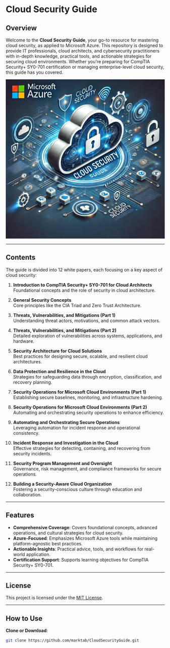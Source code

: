 # Cloud Security Guide

## Overview
Welcome to the **Cloud Security Guide**, your go-to resource for mastering cloud security, as applied to Microsoft Azure. This repository is designed to provide IT professionals, cloud architects, and cybersecurity practitioners with in-depth knowledge, practical tools, and actionable strategies for securing cloud environments. Whether you're preparing for CompTIA Security+ SY0-701 certification or managing enterprise-level cloud security, this guide has you covered.

![Microsoft Azure Cloud Security](MicrosoftCloudSecurity.jpg)

---

## Contents
The guide is divided into 12 white papers, each focusing on a key aspect of cloud security:

1. **Introduction to CompTIA Security+ SY0-701 for Cloud Architects**  
   Foundational concepts and the role of security in cloud architecture.

2. **General Security Concepts**  
   Core principles like the CIA Triad and Zero Trust Architecture.

3. **Threats, Vulnerabilities, and Mitigations (Part 1)**  
   Understanding threat actors, motivations, and common attack vectors.

4. **Threats, Vulnerabilities, and Mitigations (Part 2)**  
   Detailed exploration of vulnerabilities across systems, applications, and hardware.

5. **Security Architecture for Cloud Solutions**  
   Best practices for designing secure, scalable, and resilient cloud architectures.

6. **Data Protection and Resilience in the Cloud**  
   Strategies for safeguarding data through encryption, classification, and recovery planning.

7. **Security Operations for Microsoft Cloud Environments (Part 1)**  
   Establishing secure baselines, monitoring, and infrastructure hardening.

8. **Security Operations for Microsoft Cloud Environments (Part 2)**  
   Automating and orchestrating security operations to enhance efficiency.

9. **Automating and Orchestrating Secure Operations**  
   Leveraging automation for incident response and operational consistency.

10. **Incident Response and Investigation in the Cloud**  
    Effective strategies for detecting, containing, and recovering from security incidents.

11. **Security Program Management and Oversight**  
    Governance, risk management, and compliance frameworks for secure operations.

12. **Building a Security-Aware Cloud Organization**  
    Fostering a security-conscious culture through education and collaboration.

---

## Features
- **Comprehensive Coverage**: Covers foundational concepts, advanced operations, and cultural strategies for cloud security.
- **Azure-Focused**: Emphasizes Microsoft Azure tools while maintaining platform-agnostic best practices.
- **Actionable Insights**: Practical advice, tools, and workflows for real-world application.
- **Certification Support**: Supports learning objectives for CompTIA Security+ SY0-701.

---

## License
This project is licensed under the [MIT License](LICENSE).

---

## How to Use
**Clone or Download**: 
   ```bash
   git clone https://github.com/marktab/CloudSecurityGuide.git
